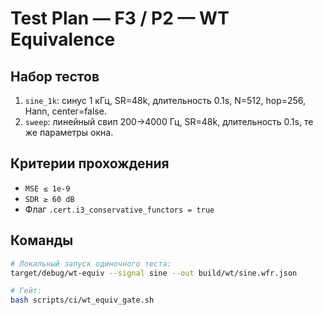 # Test Plan — F3 / P2 — WT Equivalence

## Набор тестов
1) `sine_1k`: синус 1 кГц, SR=48k, длительность 0.1s, N=512, hop=256, Hann, center=false.
2) `sweep`: линейный свип 200→4000 Гц, SR=48k, длительность 0.1s, те же параметры окна.

## Критерии прохождения
- `MSE ≤ 1e-9`
- `SDR ≥ 60 dB`
- Флаг `.cert.i3_conservative_functors = true`

## Команды
```bash
# Локальный запуск одиночного теста:
target/debug/wt-equiv --signal sine --out build/wt/sine.wfr.json

# Гейт:
bash scripts/ci/wt_equiv_gate.sh
```
